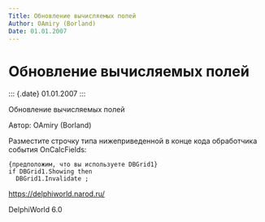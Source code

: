 ```yaml
---
Title: Обновление вычисляемых полей
Author: OAmiry (Borland)
Date: 01.01.2007
---
```



Обновление вычисляемых полей
============================

::: {.date}
01.01.2007
:::

Обновление вычисляемых полей



 

Автор: OAmiry (Borland)

Разместите строчку типа нижеприведенной в конце кода обработчика события
OnCalcFields:

    {предположим, что вы используете DBGrid1}
    if DBGrid1.Showing then
      DBGrid1.Invalidate ;

<https://delphiworld.narod.ru/>

DelphiWorld 6.0
